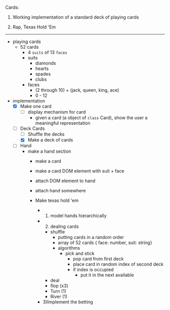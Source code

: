 Cards:

1) Working implementation of a standard deck of playing cards

2) Rap, Texas Hold 'Em

---

- playing cards
    - 52 cards
        - 4 `suits` of 13 `faces`
        - suits
            - diamonds
            - hearts
            - spades
            - clubs
        - faces
            - (2 through 10) + (jack, queen, king, ace)
            - 0 - 12
- implementation
    - [X] Make one card
        - [ ] display mechanism for card
            - given a card (a object of `class` Card), show the user a meaningful representation
    - [ ] Deck Cards 
        - [ ] Shuffle the decks
        - [X] Make a deck of cards
    - [ ] Hand
        - make a hand section
            - make a card
            - make a card DOM element with suit + face
            - attach DOM element to hand
            - attach hand somewhere

            - Make texas hold 'em
                - 1) model hands hierarchically
                - 2) dealing cards
                    - shuffle 
                        - putting cards in a random order
                        - array of 52 cards
                            { face: number, suit: string}
                        - algorithms
                            - pick and stick
                                - pop card from first deck
                                - place card in random index of second deck
                                - if index is occupied
                                    - put it in the next available
                    - deal
                    - flop (x3)
                    - Turn (1)
                    - River (1)
                - 3)Implement the betting